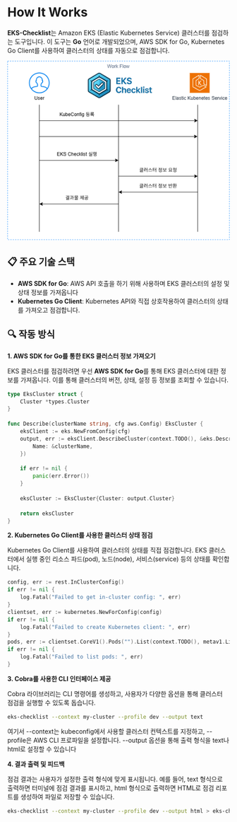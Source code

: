 # How It Works

**EKS-Checklist**는 Amazon EKS (Elastic Kubernetes Service) 클러스터를 점검하는 도구입니다. 이 도구는 **Go** 언어로 개발되었으며, AWS SDK for Go, Kubernetes Go Client를 사용하여 클러스터의 상태를 자동으로 점검합니다.

<p align="center">
  <img src="../images/workflow.png" alt="Work Flow" />
</p>

## 📋 주요 기술 스택

- **AWS SDK for Go**: AWS API 호출을 하기 위해 사용하며 EKS 클러스터의 설정 및 상태 정보를 가져옵니다
- **Kubernetes Go Client**: Kubernetes API와 직접 상호작용하여 클러스터의 상태를 가져오고 점검합니다.

## 🔍 작동 방식

**1. AWS SDK for Go를 통한 EKS 클러스터 정보 가져오기**

EKS 클러스터를 점검하려면 우선 **AWS SDK for Go**를 통해 EKS 클러스터에 대한 정보를 가져옵니다. 이를 통해 클러스터의 버전, 상태, 설정 등 정보를 조회할 수 있습니다.

```go
type EksCluster struct {
	Cluster *types.Cluster
}

func Describe(clusterName string, cfg aws.Config) EksCluster {
	eksClient := eks.NewFromConfig(cfg)
	output, err := eksClient.DescribeCluster(context.TODO(), &eks.DescribeClusterInput{
		Name: &clusterName,
	})

	if err != nil {
		panic(err.Error())
	}

	eksCluster := EksCluster{Cluster: output.Cluster}

	return eksCluster
}
```

**2. Kubernetes Go Client를 사용한 클러스터 상태 점검**

Kubernetes Go Client를 사용하여 클러스터의 상태를 직접 점검합니다. EKS 클러스터에서 실행 중인 리소스 파드(pod), 노드(node), 서비스(service) 등의 상태를 확인합니다.

```go
config, err := rest.InClusterConfig()
if err != nil {
    log.Fatal("Failed to get in-cluster config: ", err)
}
clientset, err := kubernetes.NewForConfig(config)
if err != nil {
    log.Fatal("Failed to create Kubernetes client: ", err)
}
pods, err := clientset.CoreV1().Pods("").List(context.TODO(), metav1.ListOptions{})
if err != nil {
    log.Fatal("Failed to list pods: ", err)
}
```

**3. Cobra를 사용한 CLI 인터페이스 제공**

Cobra 라이브러리는 CLI 명령어를 생성하고, 사용자가 다양한 옵션을 통해 클러스터 점검을 실행할 수 있도록 돕습니다.

```bash
eks-checklist --context my-cluster --profile dev --output text 
```
여기서 --context는 kubeconfig에서 사용할 클러스터 컨텍스트를 지정하고, --profile은 AWS CLI 프로파일을 설정합니다. --output 옵션을 통해 출력 형식을 text나 html로 설정할 수 있습니다

**4. 결과 출력 및 피드백**

점검 결과는 사용자가 설정한 출력 형식에 맞게 표시됩니다. 예를 들어, text 형식으로 출력하면 터미널에 점검 결과를 표시하고, html 형식으로 출력하면 HTML로 점검 리포트를 생성하여 파일로 저장할 수 있습니다.

```bash
eks-checklist --context my-cluster --profile dev --output html > eks-checklist-report.html
```

